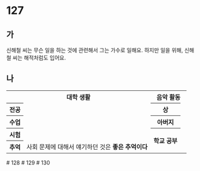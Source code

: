# 127
## 가
신해철 씨는 무슨 일을 하는 것에 관련해서 그는 가수로 일해요. 하지만 일을 위해, 신해철 씨는 해적처럼도 입어요.
## 나
<table>
	<tr>
		<th colspan="3">대학 생활</th>
		<th colspan="3">음악 활동</th>
	</tr>
	<tr>
		<th>전공</th>
		<td colspan="2"></td>
		<th>상</th>
		<td colspan="2"></td>
	</tr>
	<tr>
		<th>수업</th>
		<td colspan="2"></td>
		<th>아버지</th>
		<td colspan="2"></td>
	</tr>
	<tr>
		<th>시험</th>
		<td colspan="2"></td>
		<th rowspan="2">학교 공부</th>
		<td colspan="2" rowspan="2"></td>
	</tr>
	<tr>
		<th>추억</th>
		<td colspan="2">
			사회 문제에 대해서 얘기하던 것은 <b>좋은 추억이다</b>
		</td>
	</tr>
</table>
# 128
# 129
# 130